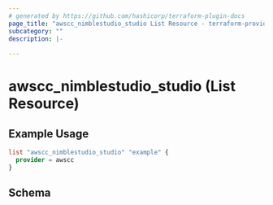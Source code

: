 ```yaml
---
# generated by https://github.com/hashicorp/terraform-plugin-docs
page_title: "awscc_nimblestudio_studio List Resource - terraform-provider-awscc"
subcategory: ""
description: |-
  
---
```


# awscc_nimblestudio_studio (List Resource)



## Example Usage

```terraform
list "awscc_nimblestudio_studio" "example" {
  provider = awscc
}
```

<!-- schema generated by tfplugindocs -->
## Schema
